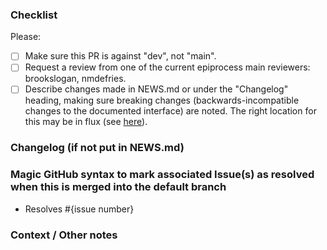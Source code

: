### Checklist

Please:
- [ ] Make sure this PR is against "dev", not "main".
- [ ] Request a review from one of the current epiprocess main reviewers:
      brookslogan, nmdefries.
- [ ] Describe changes made in NEWS.md or under the "Changelog" heading, making
      sure breaking changes (backwards-incompatible changes to the documented
      interface) are noted. The right location for this may be in flux (see
      [here](https://github.com/cmu-delphi/epiprocess/pull/398)).

### Changelog (if not put in NEWS.md)

### Magic GitHub syntax to mark associated Issue(s) as resolved when this is merged into the default branch

- Resolves #{issue number}

### Context / Other notes
